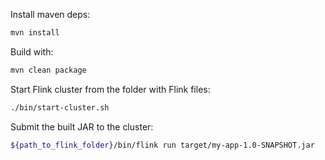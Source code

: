 Install maven deps:

```bash
mvn install
```

Build with:

```bash
mvn clean package
```

Start Flink cluster from the folder with Flink files:

```bash
./bin/start-cluster.sh
```

Submit the built JAR to the cluster:

```bash
${path_to_flink_folder}/bin/flink run target/my-app-1.0-SNAPSHOT.jar
```
